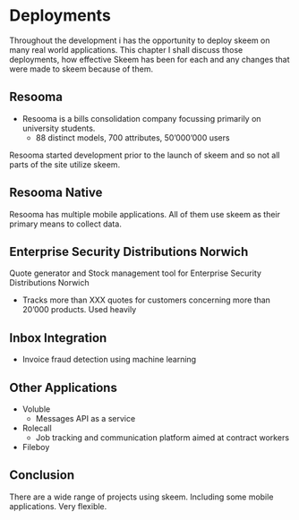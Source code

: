 # Deployments

Throughout the development i has the opportunity to deploy skeem on many real world applications. This chapter I shall discuss those deployments, how effective Skeem has been for each and any changes that were made to skeem because of them.

## Resooma

- Resooma is a bills consolidation company focussing primarily on university students.
  - 88 distinct models, 700 attributes, 50’000’000 users

Resooma started development prior to the launch of skeem and so not all parts of the site utilize skeem.

## Resooma Native

Resooma has multiple mobile applications. All of them use skeem as their primary means to collect data.

## Enterprise Security Distributions Norwich

Quote generator and Stock management tool for Enterprise Security Distributions Norwich

- Tracks more than XXX quotes for customers concerning more than 20’000 products. Used heavily

## Inbox Integration

- Invoice fraud detection using machine learning

## Other Applications

- Voluble
  - Messages API as a service
- Rolecall
  - Job tracking and communication platform aimed at contract workers
- Fileboy

## Conclusion

There are a wide range of projects using skeem. Including some mobile applications. Very flexible.
